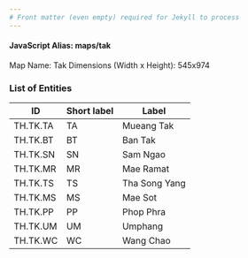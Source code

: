 ```yaml
---
# Front matter (even empty) required for Jekyll to process
---
```


#### JavaScript Alias: maps/tak

Map Name: Tak
Dimensions (Width x Height): 545x974

### List of Entities

| ID       | Short label | Label         |
| -------- | ----------- | ------------- |
| TH.TK.TA | TA          | Mueang Tak    |
| TH.TK.BT | BT          | Ban Tak       |
| TH.TK.SN | SN          | Sam Ngao      |
| TH.TK.MR | MR          | Mae Ramat     |
| TH.TK.TS | TS          | Tha Song Yang |
| TH.TK.MS | MS          | Mae Sot       |
| TH.TK.PP | PP          | Phop Phra     |
| TH.TK.UM | UM          | Umphang       |
| TH.TK.WC | WC          | Wang Chao     |

